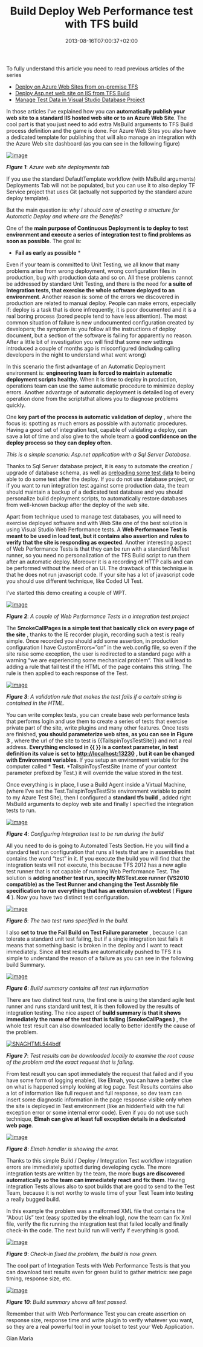 ﻿---
title: "Build Deploy Web Performance test with TFS build"
description: ""
date: 2013-08-16T07:00:37+02:00
draft: false
tags: [Continuous Deployment]
categories: [Team Foundation Server]
---
To fully understand this article you need to read previous articles of the series

- [Deploy on Azure Web Sites from on-premise TFS](http://www.codewrecks.com/blog/index.php/2013/07/05/deploying-on-azure-web-sites-from-on-premise-tfs/)
- [Deploy Asp.net web site on IIS from TFS Build](http://www.codewrecks.com/blog/index.php/2013/08/01/deploy-asp-net-web-site-on-iis-from-tfs-build/)
- [Manage Test Data in Visual Studio Database Project](http://www.codewrecks.com/blog/index.php/2013/08/05/manage-test-data-in-visual-studio-database-project/)

In those articles I’ve explained how you can  **automatically publish your web site to a standard IIS hosted web site or to an Azure Web Site**. The cool part is that you just need to add extra MsBuild arguments to TFS Build process definition and the game is done. For Azure Web Sites you also have a dedicated template for publishing that will also manage an integration with the Azure Web site dashboard (as you can see in the following figure)

[![image](https://www.codewrecks.com/blog/wp-content/uploads/2013/08/image_thumb11.png "image")](https://www.codewrecks.com/blog/wp-content/uploads/2013/08/image11.png)

 ***Figure 1***: *Azure web site deployments tab*

If you use the standard DefaultTemplate workflow (with MsBuild arguments) Deployments Tab will not be populated, but you can use it to also deploy TF Service project that uses Git (actually not supported by the standard azure deploy template).

But the main question is: *why I should care of creating a structure for Automatic Deploy and where are the Benefits?*

One of the  **main purpose of Continuous Deployment is to deploy to test environment and execute a series of integration test to find problems as soon as possible**. The goal is:

* **Fail as early as possible** *

Even if your team is committed to Unit Testing, we all know that many problems arise from wrong deployment, wrong configuration files in production, bug with production data and so on. All these problems cannot be addressed by standard Unit Testing, and there is the need for  **a suite of Integration tests, that exercise the whole software deployed to an environment**. Another reason is: some of the errors we discovered in production are related to manual deploy. People can make errors, especially if: deploy is a task that is done infrequently, it is poor documented and it is a real boring process (bored people tend to have less attention). The most common situation of failure is new undocumented configuration created by developers; the symptom is: you follow all the instructions of deploy document, but a section of the software is failing for apparently no reason. After a little bit of investigation you will find that some new settings introduced a couple of months ago is misconfigured (including calling developers in the night to understand what went wrong)

In this scenario the first advantage of an Automatic Deployment environment is:  **engineering team is forced to maintain automatic deployment scripts healthy.** When it is time to deploy in production, operations team can use the same automatic procedure to minimize deploy errors. Another advantage of automatic deployment is detailed log of every operation done from the scriptsthat allows you to diagnose problems quickly.

One  **key part of the process is automatic validation of deploy** , where the focus is: spotting as much errors as possible with automatic procedures. Having a good set of integration test, capable of validating a deploy, can save a lot of time and also give to the whole team a **good confidence on the deploy process so they can deploy often**.

*This is a simple scenario: Asp.net application with a Sql Server Database.*

Thanks to Sql Server database project, it is easy to automate the creation / upgrade of database schema, as well as [preloading some test data](http://www.codewrecks.com/blog/index.php/2013/08/05/manage-test-data-in-visual-studio-database-project/) to being able to do some test after the deploy. If you do not use database project, or if you want to run integration test against some production data, the team should maintain a backup of a dedicated test database and you should personalize build deployment scripts, to automatically restore databases from well-known backup after the deploy of the web site.

Apart from technique used to manage test databases, you will need to exercise deployed software and with Web Site one of the best solution is using Visual Studio Web Performance tests. A  **Web Performance Test is meant to be used in load test, but it contains also assertion and rules to verify that the site is responding as expected**. Another interesting aspect of Web Performance Tests is that they can be run with a standard MsTest runner, so you need no personalization of the TFS Build script to run them after an automatic deploy. Moreover it is a recording of HTTP calls and can be performed without the need of an UI. The drawback of this technique is that he does not run javascript code. If your site has a lot of javascript code you should use different technique, like Coded UI Test.

I’ve started this demo creating a couple of WPT.

[![image](https://www.codewrecks.com/blog/wp-content/uploads/2013/08/image_thumb12.png "image")](https://www.codewrecks.com/blog/wp-content/uploads/2013/08/image12.png)

 ***Figure 2***: *A couple of Web Performance Tests in a integration test project*

The  **SmokeCallPages is a simple test that basically click on every page of the site** , thanks to the IE recorder plugin, recording such a test is really simple. Once recorded you should add some assertion, in production configuration I have CustomErrors=”on” in the web.config file, so even if the site raise some exception, the user is redirected to a standard page with a warning “we are experiencing some mechanical problem”. This will lead to adding a rule that fail test if the HTML of the page contains this string. The rule is then applied to each response of the Test.

[![image](https://www.codewrecks.com/blog/wp-content/uploads/2013/08/image_thumb13.png "image")](https://www.codewrecks.com/blog/wp-content/uploads/2013/08/image13.png)

 ***Figure 3***: *A validation rule that makes the test fails if a certain string is contained in the HTML.*

You can write complex tests, you can create base web performance tests that performs login and use them to create a series of tests that exercise private part of the site, write plugins and many other features. Once tests are finished,  **you should parameterize web sites, as you can see in Figure 3** , where the url of the site to test is {{TailspinToysTestSite}} and not a real address.  **Everything enclosed in {{ }} is a context parameter, in test definition its value is set to** [**http://localhost:13230**](http://localhost:13230) **, but it can be changed with Environment variables**. If you setup an environment variable for the computer called * **Test.** *TailspinToysTestSite (name of your context parameter prefixed by Test.) it will override the value stored in the test.

Once everything is in place, I use a Build Agent inside a Virtual Machine, (where I’ve set the Test.TailspinToysTestSite environment variable to point to my Azure Test Site), then I configured a  **standard tfs build** , added right MsBuild arguments to deploy web site and finally I specified the integration tests to run.

[![image](https://www.codewrecks.com/blog/wp-content/uploads/2013/08/image_thumb14.png "image")](https://www.codewrecks.com/blog/wp-content/uploads/2013/08/image14.png)

 ***Figure 4***: *Configuring integration test to be run during the build*

All you need to do is going to Automated Tests Section. He you will find a standard test run configuration that runs all tests that are in assemblies that contains the word “test” in it. If you execute the build you will find that the integration tests will not execute, this because TFS 2012 has a new agile test runner that is not capable of running Web Performance Test. The solution is  **adding another test run, specify MSTest.exe runner (VS2010 compatible) as the Test Runner and changing the Test Assmbly file specification to run everything that has an extension of.webtest** ( **Figure 4** ). Now you have two distinct test configuration.

[![image](https://www.codewrecks.com/blog/wp-content/uploads/2013/08/image_thumb15.png "image")](https://www.codewrecks.com/blog/wp-content/uploads/2013/08/image15.png)

 ***Figure 5***: *The two test runs specified in the build.*

I also **set to true the Fail Build on Test Failure parameter** , because I can tolerate a standard unit test failing, but if a single integration test fails it means that something basic is broken in the deploy and I want to react immediately. Since all test results are automatically pushed to TFS it is simple to understand the reason of a failure as you can see in the following build Summary.

[![image](https://www.codewrecks.com/blog/wp-content/uploads/2013/08/image_thumb7.png "image")](https://www.codewrecks.com/blog/wp-content/uploads/2013/08/image7.png)

 ***Figure 6***: *Build summary contains all test run information*

There are two distinct test runs, the first one is using the standard agile test runner and runs standard unit test, it is then followed by the results of integration testing. The nice aspect of **build summary is that it shows immediately the name of the test that is failing (SmokeCallPages )** , the whole test result can also downloaded locally to better identify the cause of the problem.

[![SNAGHTML544bdf](https://www.codewrecks.com/blog/wp-content/uploads/2013/08/SNAGHTML544bdf_thumb.png "SNAGHTML544bdf")](https://www.codewrecks.com/blog/wp-content/uploads/2013/08/SNAGHTML544bdf.png)

 ***Figure 7***: *Test results can be downloaded locally to examine the root cause of the problem and the exact request that is failing.*

From test result you can spot immediately the request that failed and if you have some form of logging enabled, like Elmah, you can have a better clue on what is happened simply looking at log page. Test Results contains also a lot of information like full request and full response, so dev team can insert some diagnostic information in the page response visible only when the site is deployed in Test environment (like an hiddenfield with the full exception error or some internal error code). Even if you do not use such technique,  **Elmah can give at least full exception details in a dedicated web page**.

[![image](https://www.codewrecks.com/blog/wp-content/uploads/2013/08/image_thumb8.png "image")](https://www.codewrecks.com/blog/wp-content/uploads/2013/08/image8.png)

 ***Figure 8***: *Elmah handler is showing the error.*

Thanks to this simple Build / Deploy / Integration Test workflow integration errors are immediately spotted during developing cycle. The more integration tests are written by the team, the more  **bugs are discovered automatically so the team can immediately react and fix them**. Having integration Tests allows also to spot builds that are good to send to the Test Team, because it is not worthy to waste time of your Test Team into testing a really bugged build.

In this example the problem was a malformed XML file that contains the “About Us” text (easy spotted by the elmah log), now the team can fix Xml file, verify the fix running the integration test that failed locally and finally check-in the code. The next build run will verify if everything is good.

[![image](https://www.codewrecks.com/blog/wp-content/uploads/2013/08/image_thumb9.png "image")](https://www.codewrecks.com/blog/wp-content/uploads/2013/08/image9.png)

 ***Figure 9***: *Check-in fixed the problem, the build is now green.*

The cool part of Integration Tests with Web Performance Tests is that you can download test results even for green build to gather metrics: see page timing, response size, etc.

[![image](https://www.codewrecks.com/blog/wp-content/uploads/2013/08/image_thumb10.png "image")](https://www.codewrecks.com/blog/wp-content/uploads/2013/08/image10.png)

 ***Figure 10***: *Build summary shows all test passed.*

Remember that with Web Performance Test you can create assertion on response size, response time and write plugin to verify whatever you want, so they are a real powerful tool in your toolset to test your Web Application.

Gian Maria
